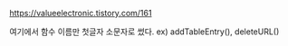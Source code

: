 https://valueelectronic.tistory.com/161

여기에서 함수 이름만 첫글자 소문자로 썼다. 
ex) addTableEntry(), deleteURL()
